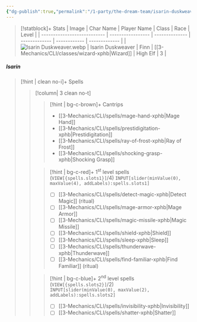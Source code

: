 ```yaml
---
{"dg-publish":true,"permalink":"/1-party/the-dream-team/isarin-duskweaver/","tags":["player"],"created":"2025-03-08T15:08:51.252-05:00","updated":"2025-03-29T17:54:42.213-04:00"}
---
```



> [!statblock]+ Stats
| Image                       | Char Name         | Player Name    | Class         | Race         | Level         |
| --------------------------- | ----------------- | -------------- | ------------- | ------------ | ------------- |
| ![Isarin Duskweaver.webp](/img/user/z_Assets/Isarin%20Duskweaver.webp) | Isarin Duskweaver | Finn | [[3-Mechanics/CLI/classes/wizard-xphb\|Wizard]] | High Elf | 3 |

##### Isarin
> [!hint | clean no-i]+ Spells
>> [!column| 3 clean no-t]
>>> [!hint | bg-c-brown]+ Cantrips
>>> -  [[3-Mechanics/CLI/spells/mage-hand-xphb\|Mage Hand]]
>>> - [[3-Mechanics/CLI/spells/prestidigitation-xphb\|Prestidigitation]]
>>> - [[3-Mechanics/CLI/spells/ray-of-frost-xphb\|Ray of Frost]]
>>> - [[3-Mechanics/CLI/spells/shocking-grasp-xphb\|Shocking Grasp]]
>>
>>> [!hint | bg-c-red]+ 1<sup>st</sup> level spells (`VIEW[{spells.slots1}]`/4) 
>>> `INPUT[slider(minValue(0), maxValue(4), addLabels):spells.slots1]`
>>> - [ ] [[3-Mechanics/CLI/spells/detect-magic-xphb\|Detect Magic]] (ritual)
>>> - [ ] [[3-Mechanics/CLI/spells/mage-armor-xphb\|Mage Armor]]
>>> - [ ] [[3-Mechanics/CLI/spells/magic-missile-xphb\|Magic Missile]]
>>> - [ ] [[3-Mechanics/CLI/spells/shield-xphb\|Shield]]
>>> - [ ] [[3-Mechanics/CLI/spells/sleep-xphb\|Sleep]]
>>> - [ ] [[3-Mechanics/CLI/spells/thunderwave-xphb\|Thunderwave]]
>>> - [ ] [[3-Mechanics/CLI/spells/find-familiar-xphb\|Find Familiar]] (ritual)
>>
>>> [!hint | bg-c-blue]+ 2<sup>nd</sup> level spells (`VIEW[{spells.slots2}]`/2)  
>>> `INPUT[slider(minValue(0), maxValue(2), addLabels):spells.slots2]`
>>> - [ ] [[3-Mechanics/CLI/spells/invisibility-xphb\|Invisibility]]
>>> - [ ]  [[3-Mechanics/CLI/spells/shatter-xphb\|Shatter]]
